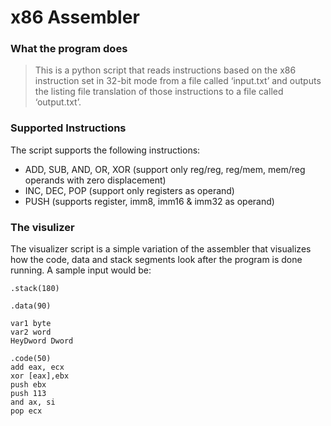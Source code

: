 # x86 Assembler

### What the program does

> This is a python script that reads instructions based on the x86 instruction set in 32-bit mode from a file called ‘input.txt’ and outputs the listing file translation of those instructions to a file called ‘output.txt’.
> 

### Supported Instructions

The script supports the following instructions:

- ADD, SUB, AND, OR, XOR (support only reg/reg, reg/mem, mem/reg operands with zero displacement)
- INC, DEC, POP (support only registers as operand)
- PUSH (supports  register, imm8, imm16 & imm32 as operand)


### The visulizer
The visualizer script is a simple variation of the assembler that visualizes how the code, data and stack segments look after the program is done running.
A sample input would be:
```
.stack(180)

.data(90)

var1 byte
var2 word
HeyDword Dword

.code(50)
add eax, ecx
xor [eax],ebx
push ebx
push 113
and ax, si
pop ecx
```
